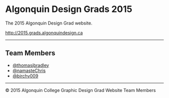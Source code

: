 # Algonquin Design Grads 2015

The 2015 Algonquin Design Grad website.

<http://2015.grads.algonquindesign.ca>

---

## Team Members

- [@thomasjbradley](https://github.com/thomasjbradley)
- [@namasteChris](https://github.com/namasteChris)
- [@birchy009](https://github.com/birchy009)

---

© 2015 Algonquin College Graphic Design Grad Website Team Members
